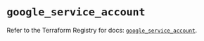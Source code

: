 # `google_service_account`

Refer to the Terraform Registry for docs: [`google_service_account`](https://registry.terraform.io/providers/hashicorp/google-beta/5.24.0/docs/resources/google_service_account).
